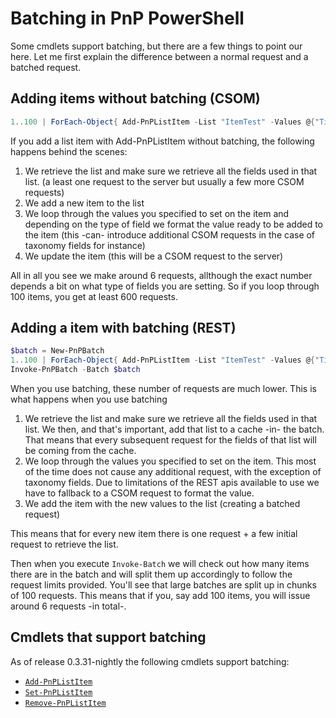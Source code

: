 # Batching in PnP PowerShell

Some cmdlets support batching, but there are a few things to point our here. Let me first explain the difference between a normal request and a batched request. 

## Adding items without batching (CSOM)

```powershell
1..100 | ForEach-Object{ Add-PnPListItem -List "ItemTest" -Values @{"Title" = "Test Item $_"} }
```

If you add a list item with Add-PnPListItem without batching, the following happens behind the scenes:

1. We retrieve the list and make sure we retrieve all the fields used in that list. (a least one request to the server but usually a few more CSOM requests)
1. We add a new item to the list
1. We loop through the values you specified to set on the item and depending on the type of field we format the value ready to be added to the item (this -can- introduce additional CSOM requests in the case of taxonomy fields for instance)
1. We update the item (this will be a CSOM request to the server)

All in all you see we make around 6 requests, allthough the exact number depends a bit on what type of fields you are setting. So if you loop through 100 items, you get at least 600 requests.

## Adding a item with batching (REST)

```powershell
$batch = New-PnPBatch
1..100 | ForEach-Object{ Add-PnPListItem -List "ItemTest" -Values @{"Title"="Test Item Batched $_"} -Batch $batch }
Invoke-PnPBatch -Batch $batch
```

When you use batching, these number of requests are much lower. This is what happens when you use batching

1. We retrieve the list and make sure we retrieve all the fields used in that list. We then, and that's important, add that list to a cache -in- the batch. That means that every subsequent request for the fields of that list will be coming from the cache.
1. We loop through the values you specified to set on the item. This most of the time does not cause any additional request, with the exception of taxonomy fields. Due to limitations of the REST apis available to use we have to fallback to a CSOM request to format the value.
1. We add the item with the new values to the list (creating a batched request)

This means that for every new item there is one request + a few initial request to retrieve the list.

Then when you execute `Invoke-Batch` we will check out how many items there are in the batch and will split them up accordingly to follow the request limits provided. You'll see that large batches are split up in chunks of 100 requests. This means that if you, say add 100 items, you will issue around 6 requests -in total-. 

## Cmdlets that support batching

As of release 0.3.31-nightly the following cmdlets support batching:

* [`Add-PnPListItem`](/cmdlets/Add-PnPListItem)
* [`Set-PnPListItem`](/cmdlets/Set-PnPListItem)
* [`Remove-PnPListItem`](/cmdlets/Remove-PnPListItem)

